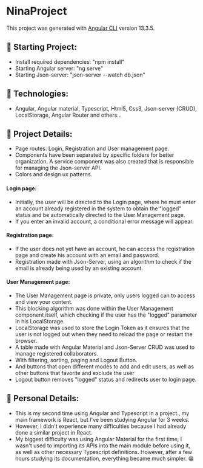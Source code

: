 # NinaProject

This project was generated with [Angular CLI](https://github.com/angular/angular-cli) version 13.3.5.
## 🚀 Starting Project:
* Install required dependencies: "npm install"
* Starting Angular server: "ng serve"
* Starting Json-server: "json-server --watch db.json"
## 🚀 Technologies:
* Angular, Angular material, Typescript, Html5, Css3, Json-server (CRUD), LocalStorage, Angular Router and others...
## 🚀 Project Details:
* Page routes: Login, Registration and User management page.
* Components have been separated by specific folders for better organization. A service component was also created that is responsible for managing the Json-server API.
* Colors and design ux patterns.
#### Login page:
* Initially, the user will be directed to the Login page, where he must enter an account already registered in the system to obtain the “logged” status and be automatically directed to the User Management page.
* If you enter an invalid account, a conditional error message will appear.
#### Registration page:
* If the user does not yet have an account, he can access the registration page and create his account with an email and password.
* Registration made with Json-Server, using an algorithm to check if the email is already being used by an existing account.
#### User Management page:
* The User Management page is private, only users logged can to access and view your content.
* This blocking algorithm was done within the User Management component itself, which checking if the user has the "logged" parameter in his LocalStorage.
* LocalStorage was used to store the Login Token as it ensures that the user is not logged out when they need to reload the page or restart the browser.
* A table made with Angular Material and Json-Server CRUD was used to manage registered collaborators.
* With filtering, sorting, paging and Logout Button.
* And buttons that open different modes to add and edit users, as well as other buttons that favorite and exclude the user
* Logout button removes "logged" status and redirects user to login page.
## 🚀 Personal Details:
* This is my second time using Angular and Typescript in a project., my main framework is React, but I've been studying Angular for 3 weeks.
* However, I didn't experience many difficulties because I had already done a similar project in React.
* My biggest difficulty was using Angular Material for the first time, I wasn't used to importing its APIs into the main module before using it, as well as other necessary Typescript definitions. However, after a few hours studying its documentation, everything became much simpler. 😁
